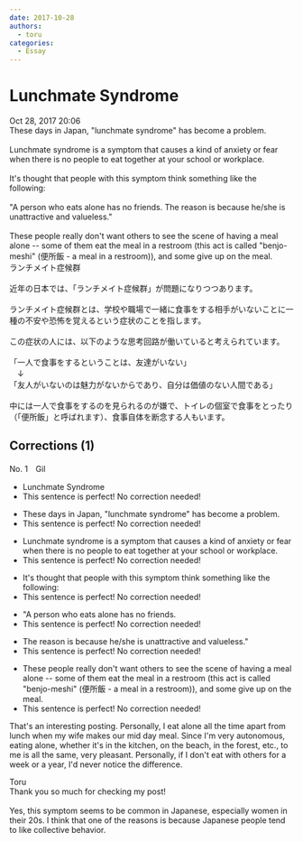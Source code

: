 ```yaml
---
date: 2017-10-28
authors:
  - toru
categories:
  - Essay
---
```


<h1 id="subject_show">Lunchmate Syndrome</h1>
<div class="date">Oct 28, 2017 20:06</div>
<div id="post"><div id="body_show_ori">
These days in Japan, "lunchmate syndrome" has become a problem.<br/><br/>Lunchmate syndrome is a symptom that causes a kind of anxiety or fear when there is no people to eat together at your school or workplace.<br/><br/>It's thought that people with this symptom think something like the following:<br/><br/>"A person who eats alone has no friends. The reason is because he/she is unattractive and valueless."<br/><br/>These people really don't want others to see the scene of having a meal alone -- some of them eat the meal in a restroom (this act is called "benjo-meshi" (便所飯 - a meal in a restroom)), and some give up on the meal.
</div></div>

<!-- more -->

<div id="post_ja"><div id="body_show_mo">
ランチメイト症候群<br/><br/>近年の日本では、「ランチメイト症候群」が問題になりつつあります。<br/><br/>ランチメイト症候群とは、学校や職場で一緒に食事をする相手がいないことに一種の不安や恐怖を覚えるという症状のことを指します。<br/><br/>この症状の人には、以下のような思考回路が働いていると考えられています。<br/><br/>「一人で食事をするということは、友達がいない」<br/>　↓<br/>「友人がいないのは魅力がないからであり、自分は価値のない人間である」<br/><br/>中には一人で食事をするのを見られるのが嫌で、トイレの個室で食事をとったり（「便所飯」と呼ばれます）、食事自体を断念する人もいます。
</div></div>

## Corrections (1)
<div id="block"><div class="first_name"> No. 1　<span class="just_name">Gil</span></div><div id="block2">
<ul class="correction_field">
<li class="incorrect">Lunchmate Syndrome</li>
<li class="corrected perfect">This sentence is perfect! No correction needed!</li>
</ul>
<ul class="correction_field">
<li class="incorrect">These days in Japan, "lunchmate syndrome" has become a problem.</li>
<li class="corrected perfect">This sentence is perfect! No correction needed!</li>
</ul>
<ul class="correction_field">
<li class="incorrect">Lunchmate syndrome is a symptom that causes a kind of anxiety or fear when there is no people to eat together at your school or workplace.</li>
<li class="corrected perfect">This sentence is perfect! No correction needed!</li>
</ul>
<ul class="correction_field">
<li class="incorrect">It's thought that people with this symptom think something like the following:</li>
<li class="corrected perfect">This sentence is perfect! No correction needed!</li>
</ul>
<ul class="correction_field">
<li class="incorrect">"A person who eats alone has no friends.</li>
<li class="corrected perfect">This sentence is perfect! No correction needed!</li>
</ul>
<ul class="correction_field">
<li class="incorrect">The reason is because he/she is unattractive and valueless."</li>
<li class="corrected perfect">This sentence is perfect! No correction needed!</li>
</ul>
<ul class="correction_field">
<li class="incorrect">These people really don't want others to see the scene of having a meal alone -- some of them eat the meal in a restroom (this act is called "benjo-meshi" (便所飯 - a meal in a restroom)), and some give up on the meal.</li>
<li class="corrected perfect">This sentence is perfect! No correction needed!</li>
</ul>
<p class="comment_small">
 That's an interesting posting. Personally, I eat alone all the time apart from lunch when my wife makes our mid day meal. Since I'm very autonomous, eating alone, whether it's in the kitchen, on the beach, in the forest, etc., to me is all the same, very pleasant. Personally, if I don't eat with others for a week or a year, I'd never notice the difference.
</p>

</div><div class="name"><span class="just_name">Toru</span><br>
Thank you so much for checking my post!<br/><br/>Yes, this symptom seems to be common in Japanese, especially women in their 20s. I think that one of the reasons is because Japanese people tend to like collective behavior. 
</div>
</div>
